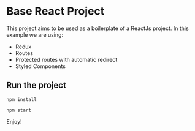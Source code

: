 # Base React Project

This project aims to be used as a boilerplate of a ReactJs project.
In this example we are using:
- Redux
- Routes
- Protected routes with automatic redirect
- Styled Components

## Run the project

```npm install```

```npm start```


Enjoy!